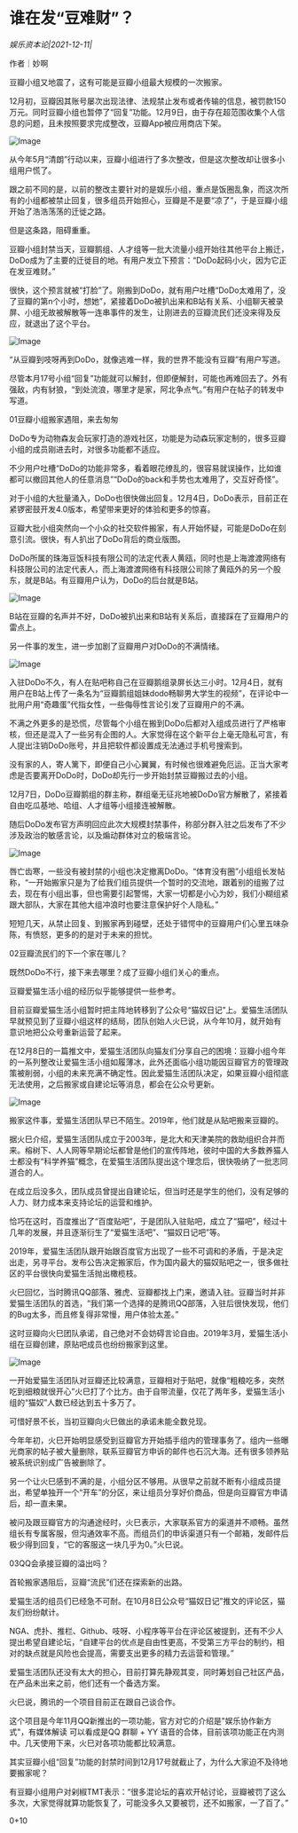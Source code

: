 # 谁在发“豆难财”？

*娱乐资本论|2021-12-11|*

作者｜妙啊

豆瓣小组又地震了，这有可能是豆瓣小组最大规模的一次搬家。

12月初，豆瓣因其账号屡次出现法律、法规禁止发布或者传输的信息，被罚款150万元。同时豆瓣小组也暂停了“回复”功能。12月9日，由于存在超范围收集个人信息的问题，且未按照要求完成整改，豆瓣App被应用商店下架。

![Image](https://p3.toutiaoimg.com/origin/tos-cn-i-qvj2lq49k0/bf875970d144499aa95e28b1f2731b93?from=pc)

从今年5月“清朗”行动以来，豆瓣小组进行了多次整改，但是这次整改却让很多小组用户慌了。

跟之前不同的是，以前的整改主要针对的是娱乐小组，重点是饭圈乱象，而这次所有的小组都被禁止回复，很多组员开始担心，豆瓣是不是要“凉了”，于是豆瓣小组开始了浩浩荡荡的迁徙之路。

但是这条路，阻碍重重。

豆瓣小组封禁当天，豆瓣鹅组、人才组等一批大流量小组开始往其他平台上搬迁，DoDo成为了主要的迁徙目的地。有用户发立下预言：“DoDo起码小火，因为它正在发豆难财。”

很快，这个预言就被“打脸”了。刚搬到DoDo，就有用户吐槽“DoDo太难用了，没了豆瓣的第n个小时，想她”，紧接着DoDo被扒出来和B站有关系、小组聊天被录屏、小组无故被解散等一连串事件的发生，让刚进去的豆瓣流民们还没来得及反应，就退出了这个平台。

![Image](https://p3.toutiaoimg.com/origin/tos-cn-i-qvj2lq49k0/a649cce4811641acafb6524f5dd9dcc1?from=pc)

“从豆瓣到吱呀再到DoDo，就像逃难一样，我的世界不能没有豆瓣”有用户写道。

尽管本月17号小组“回复”功能就可以解封，但即便解封，可能也再难回去了。外有强敌，内有豺狼，“到处流浪，哪里才是家，阿北争点气。”有用户在帖子的转发中写道。

01豆瓣小组搬家遇阻，来去匆匆

DoDo专为动物森友会玩家打造的游戏社区，功能是为动森玩家定制的，很多豆瓣小组的成员刚进去时，对很多功能都不适应。

不少用户吐槽“DoDo的功能非常多，看着眼花缭乱的，很容易就误操作，比如谁都可以撤回其他人的任意消息”“DoDo的back和手势也太难用了，交互好奇怪”。

对于小组的大批量涌入，DoDo也很快做出回复。12月4日，DoDo表示，目前正在紧锣密鼓开发4.0版本，希望带来更好的体验和更多的惊喜。

豆瓣大批小组突然向一个小众的社交软件搬家，有人开始怀疑，可能是DoDo在刻意引流。很快，有人扒出了DoDo背后的商业版图。

DoDo所属的珠海豆饭科技有限公司的法定代表人黄瓯，同时也是上海渡渡网络有科技限公司的法定代表人，而上海渡渡网络有科技限公司除了黄瓯外的另一个股东，就是B站。有豆瓣用户认为，DoDo的后台就是B站。

![Image](https://p3.toutiaoimg.com/origin/tos-cn-i-qvj2lq49k0/592bc4d778de485581a4655243b2e7b7?from=pc)

B站在豆瓣的名声并不好，DoDo被扒出来和B站有关系后，直接踩在了豆瓣用户的雷点上。

另一件事的发生，进一步加剧了豆瓣用户对DoDo的不满情绪。

![Image](https://p3.toutiaoimg.com/origin/tos-cn-i-qvj2lq49k0/9ca9b94dae4645cfb4eeae2d75f934e0?from=pc)

入驻DoDo不久，有人在贴吧称自己在豆瓣鹅组录屏长达三小时。12月4日，就有用户在B站上传了一条名为“豆瓣鹅组姐妹dodo畅聊男大学生的视频”，在评论中一批用户用“奇趣蛋”代指女性，一些侮辱性言论引发了豆瓣用户的不满。

不满之外更多的是恐慌，尽管每个小组在搬到DoDo后都对入组成员进行了严格审核，但还是混入了一些另有企图的人。大家觉得在这个新平台上毫无隐私可言，有人提出注销DoDo账号，并且把软件都设置成无法通过手机号搜索到。

没有家的人，寄人篱下，即便自己小心翼翼，有时候也很难避免厄运。正当大家考虑是否要离开DoDo时，DoDo却先行一步开始封禁豆瓣搬过去的小组。

12月7日，DoDo豆瓣鹅组的群主称，群组毫无征兆地被DoDo官方解散了，紧接着自由吃瓜基地、哈组、人才组等小组接连被解散。

随后DoDo发布官方声明回应此次大规模封禁事件，称部分群入驻之后发布了不少涉及政治的敏感言论，以及煽动群体对立的极端言论。

![Image](https://p3.toutiaoimg.com/origin/tos-cn-i-qvj2lq49k0/cc8eb0f68b7c48beb0c3110bb72e475a?from=pc)

唇亡齿寒，一些没有被封禁的小组也决定撤离DoDo。“体育没有圈”小组组长发帖称，“一开始搬家只是为了给我们组员提供一个暂时的交流地，跟着别的组搬了过去，现在有小组出事，但也需要引起警惕，大家一切都是小心为妙，我们小糊组紧跟大部队，大家在其他大组冲浪时也要注意保护好个人隐私。”

短短几天，从禁止回复、到搬家再到碰壁，还处于错愕中的豆瓣用户们心里五味杂陈，有愤怒，更多的的是对于未来的担忧。

02豆瓣流民们的下一个家在哪儿？

既然DoDo不行，接下来去哪里？成了豆瓣小组们关心的重点。

豆瓣爱猫生活小组的经历似乎能够提供一些参考。

目前豆瓣爱猫生活小组暂时把主阵地转移到了公众号“猫奴日记”上。爱猫生活团队早就预见到了豆瓣小组这样的结局，团队创始人火巳说，从今年10月，就开始有意识地把公众号重新运营了起来。

在12月8日的一篇推文中，爱猫生活团队向猫友们分享自己的困境：豆瓣小组今年的一系列整改让爱猫生活小组如履薄冰，此外还面临小组功能因豆瓣官方的管理政策被削弱，小组的未来充满不确定性。因此爱猫生活团队决定，如果豆瓣小组彻底无法使用，之后搬家或自建论坛等消息，都会在公众号更新。

![Image](https://p3.toutiaoimg.com/origin/tos-cn-i-qvj2lq49k0/cbf9c239127c4951a6dac7898a1bd89e?from=pc)

搬家这件事，爱猫生活团队早已不陌生。2019年，他们就是从贴吧搬来豆瓣的。

据火巳介绍，爱猫生活团队成立于2003年，是北大和天津美院的救助组织合并而来。榕树下、人人网等早期论坛都曾是他们的宣传阵地，彼时中国的大多数养猫人士都没有“科学养猫”概念，在爱猫生活团队提出这个理念后，很快吸纳了一批志同道合的人。

在成立后没多久，团队成员曾提出自建论坛，但当时还是学生的他们，没有足够的人力、财力成本来支持论坛的运营和维护。

恰巧在这时，百度推出了“百度贴吧”，于是团队入驻贴吧，成立了“猫吧”，经过十几年的发展，并且逐渐衍生了“爱猫生活吧”、“猫奴日记吧”等。

2019年，爱猫生活团队跟开始跟百度官方出现了一些不可调和的矛盾，于是决定出走，另寻平台。发布公告决定搬家后，作为国内最大的猫奴贴吧之一，很多做社区的平台很快向爱猫生活抛出橄榄枝。

火巳回忆，当时腾讯QQ部落、雅虎、豆瓣都找上门来，邀请入驻。豆瓣当时并非爱猫生活团队的首选，“我们第一个选择的是腾讯QQ部落，入驻后很快发现，他们的Bug太多，而且修复得非常慢，用户体验太差。”

这时豆瓣向火巳团队承诺，自己绝对不会妨碍言论自由。2019年3月，爱猫生活小组在豆瓣创建，原贴吧成员也纷纷搬家到这里。

![Image](https://p3.toutiaoimg.com/origin/tos-cn-i-qvj2lq49k0/04e45f173d364dd9bfbd8fcae3dd9992?from=pc)

一开始爱猫生活团队对豆瓣还比较满意，豆瓣相对于贴吧，就像“粗粮吃多，突然吃到细粮就很开心”火巳打了个比方。由于自带流量，仅花了两年多，爱猫生活小组的“猫奴”人数已经达到五十多万了。

可惜好景不长，当初豆瓣向火巳做出的承诺未能全数兑现。

今年年初，火巳开始明显感受到豆瓣官方开始插手组内的管理事务了。组内一些曝光商家的帖子被大量删除，联系豆瓣官方申诉的邮件也石沉大海。还有很多领养贴被系统识别成广告被删除了。

另一个让火巳感到不满的是，小组分区不够用。从很早之前就不断有小组成员提出，希望单独开一个“开车”的分区，来让组员分享好价商品，但是向豆瓣官方申请后，却一直未果。

被问及跟豆瓣官方的沟通途经时，火巳表示，大家联系官方的渠道并不顺畅。虽然组长有专属客服，但沟通效率不高。而组员们的申诉渠道只有一个邮箱，发邮件后极少得到回复，“它的客服这一块几乎为0。”火巳说。

03QQ会承接豆瓣的溢出吗？

首轮搬家遇阻后，豆瓣“流民”们还在探索新的出路。

爱猫生活的组员们已经急不可耐。在10月8日公众号“猫奴日记”推文的评论区，猫友们纷纷献计。

NGA、虎扑、推栏、Github、吱呀、小程序等平台在评论区被提到，还有不少人提出希望自建论坛，“自建平台的优点是自由性更高，不受第三方平台的制约，相对的缺点就是风险也会提高，需要支出更多的精力去运营和管理。”

爱猫生活团队还没有太大的担心，目前打算先静观其变，同时筹划自己社区产品，在产品未出来之前，他们还有一个备选方案。

火巳说，腾讯的一个项目目前正在跟自己谈合作。

这个项目是今年11月QQ新推出的一项功能，官方对它的介绍是"娱乐协作新方式"，有媒体解读 可以看成是QQ 群聊 + YY 语音的合体，目前该项功能正在内测中。几天使用下来，火巳对各项功能都比较满意。

其实豆瓣小组“回复”功能的封禁时间到12月17号就截止了，为什么大家迫不及待地要搬家呢？

有豆瓣小组用户对剁椒TMT表示：“很多混论坛的喜欢开帖讨论，豆瓣被罚了这么多次，大家觉得就算功能恢复了，可能没多久又要被罚，还不如搬家，一了百了。”

0+10

